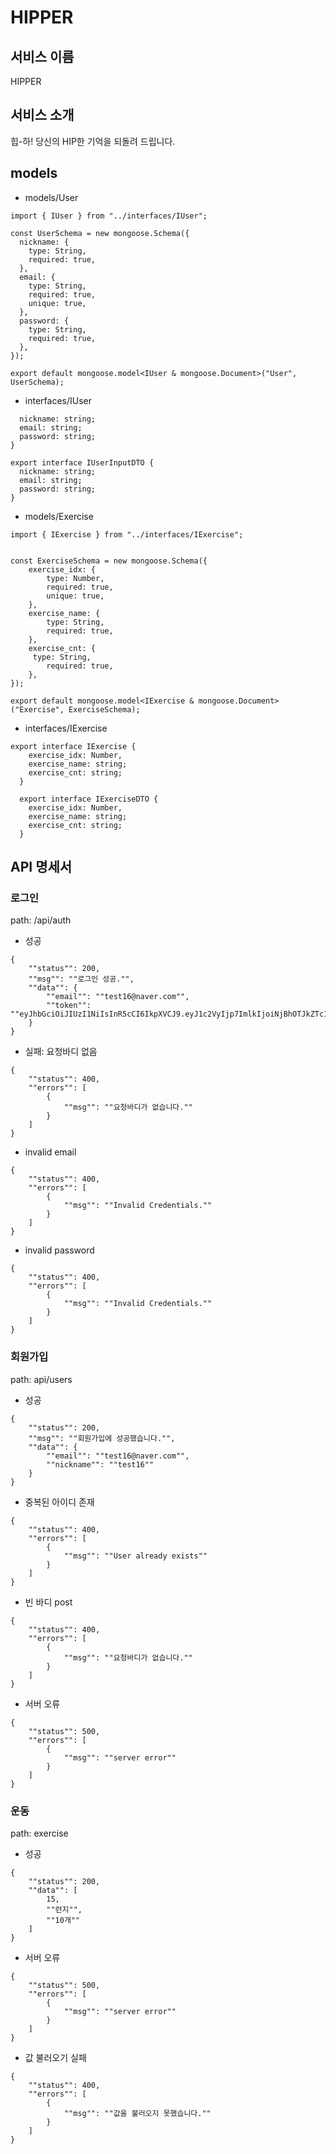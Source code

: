 # HIPPER

## 서비스 이름

HIPPER
## 서비스 소개

힙-하! 당신의 HIP한 기억을 되돌려 드립니다.
## models
- models/User
```import mongoose from "mongoose";
import { IUser } from "../interfaces/IUser";

const UserSchema = new mongoose.Schema({
  nickname: {
    type: String,
    required: true,
  },
  email: {
    type: String,
    required: true,
    unique: true,
  },
  password: {
    type: String,
    required: true,
  },
});

export default mongoose.model<IUser & mongoose.Document>("User", UserSchema);
```

- interfaces/IUser
```export interface IUser {
  nickname: string;
  email: string;
  password: string;
}

export interface IUserInputDTO {
  nickname: string;
  email: string;
  password: string;
}
```
- models/Exercise
```import mongoose from "mongoose";
import { IExercise } from "../interfaces/IExercise";


const ExerciseSchema = new mongoose.Schema({
    exercise_idx: {
        type: Number,
        required: true,
        unique: true,
    },  
    exercise_name: {
        type: String,
        required: true,
    },
    exercise_cnt: {
     type: String,
        required: true,
    },
});

export default mongoose.model<IExercise & mongoose.Document>("Exercise", ExerciseSchema);
```
- interfaces/IExercise
```
export interface IExercise {
    exercise_idx: Number,
    exercise_name: string;
    exercise_cnt: string;
  }
  
  export interface IExerciseDTO {
    exercise_idx: Number,
    exercise_name: string;
    exercise_cnt: string;
  }
 ```
## API 명세서
### 로그인
path: /api/auth
- 성공
```
{
    ""status"": 200,
    ""msg"": ""로그인 성공."",
    ""data"": {
        ""email"": ""test16@naver.com"",
        ""token"": ""eyJhbGciOiJIUzI1NiIsInR5cCI6IkpXVCJ9.eyJ1c2VyIjp7ImlkIjoiNjBhOTJkZTc1MmFiNTM2NGE4YTI2M2M2In0sImlhdCI6MTYyMTcwMDE2MiwiZXhwIjoxNjIxNzM2MTYyfQ.eB4ouEmRnwQ835uKK3S44wb7wvqYYcR7_xS2ndMrkjo""
    }
}	
```
- 실패: 요청바디 없음
```
{
    ""status"": 400,
    ""errors"": [
        {
            ""msg"": ""요청바디가 없습니다.""
        }
    ]
}
```
- invalid email
```
{
    ""status"": 400,
    ""errors"": [
        {
            ""msg"": ""Invalid Credentials.""
        }
    ]
}
```
- invalid password
```
{
    ""status"": 400,
    ""errors"": [
        {
            ""msg"": ""Invalid Credentials.""
        }
    ]
}
```
### 회원가입
path: api/users
- 성공
```
{
    ""status"": 200,
    ""msg"": ""회원가입에 성공했습니다."",
    ""data"": {
        ""email"": ""test16@naver.com"",
        ""nickname"": ""test16""
    }
}
```
- 중복된 아이디 존재
```
{
    ""status"": 400,
    ""errors"": [
        {
            ""msg"": ""User already exists""
        }
    ]
}
```
- 빈 바디 post
```
{
    ""status"": 400,
    ""errors"": [
        {
            ""msg"": ""요청바디가 없습니다.""
        }
    ]
}
```
- 서버 오류
```
{
    ""status"": 500,
    ""errors"": [
        {
            ""msg"": ""server error""
        }
    ]
}
```
### 운동
path: exercise
- 성공
```
{
    ""status"": 200,
    ""data"": [
        15,
        ""런지"",
        ""10개""
    ]
}
```
- 서버 오류

```
{
    ""status"": 500,
    ""errors"": [
        {
            ""msg"": ""server error""
        }
    ]
}
```
- 값 불러오기 실패
```
{
    ""status"": 400,
    ""errors"": [
        {
            ""msg"": ""값을 불러오지 못했습니다.""
        }
    ]
}
```

